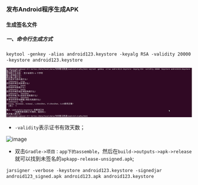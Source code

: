 ### 发布Android程序生成APK
#### 生成签名文件
##### 一、命令行生成方式
```
keytool -genkey -alias android123.keystore -keyalg RSA -validity 20000 -keystore android123.keystore
```
![image](https://github.com/ningbaoqi/AndroidSecurityAndRelease/blob/master/gif/pic1.jpg)

+ `-validity`表示证书有效天数；

![image](https://github.com/ningbaoqi/AndroidSecurityAndRelease/blob/master/gif/pic2.jpg)

+ 双击`Gradle->项目：app下的assemble`，然后在`build->outputs->apk->release`就可以找到未签名的`apkapp-release-unsigned.apk`;

```
jarsigner -verbose -keystore android123.keystore -signedjar android123_signed.apk android123.apk android123.keystore
```
